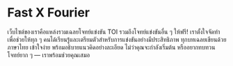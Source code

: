 # Fast X Fourier

เว็บไซต์ของเราคือแหล่งรวมเฉลยโจทย์แข่งขัน TOI รวมถึงโจทย์แข่งขันอื่น ๆ ให้ฟรี! เราตั้งใจจัดทำเพื่อช่วยให้ทุก ๆ คนได้เรียนรู้และเตรียมตัวสำหรับการแข่งขันอย่างมีประสิทธิภาพ
ทุกบทเฉลยเขียนด้วยภาษาไทย เข้าใจง่าย พร้อมอธิบายแนวคิดอย่างละเอียด ไม่ว่าคุณจะกำลังเริ่มต้น หรืออยากทบทวนโจทย์ยาก ๆ — เราพร้อมช่วยคุณเสมอ
